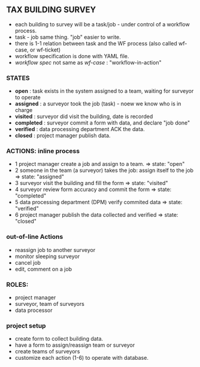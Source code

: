 ## TAX BUILDING SURVEY

- each building to survey will be a task/job - under control of a workflow process.
- task - job same thing. "job" easier to write.
- there is 1-1 relation between task and the WF process (also called wf-case, or wf-ticket)
- workflow specification is done with YAML file.
- *workflow spec* not same as *wf-case* : "workflow-in-action"

### STATES
- **open** : task exists in the system assigned to a team, waiting for surveyor to operate
- **assigned** : a surveyor took the job (task) - noew we know who is in charge
- **visited** : surveyor did visit the building, date is recorded
- **completed** : surveyor commit a form with data, and declare "job done"
- **verified** : data processing department ACK the data.
- **closed** : project manager publish data.

 ### ACTIONS: inline process

- 1 project manager create a job and assign to a team. => state: "open"
- 2 someone in the team (a surveyor) takes the job: assign itself to the job => state: "assigned"
- 3 surveyor visit the building and fill the form => state: "visited"
- 4 surveyor review form accuracy and commit the form => state: "completed"
- 5 data processing department (DPM) verify commited data => state: "verified"
- 6 project manager publish the data collected and verified => state: "closed"

### out-of-line Actions
- reassign job to another surveyor
- monitor sleeping surveyor
- cancel job
- edit, comment on a job

### ROLES:
- project manager
- surveyor, team of surveyors
- data processor

###  project setup

- create form to collect building data.
- have a form to assign/reassign team or surveyor
- create teams of surveyors
- customize each action (1-6) to operate with database.

